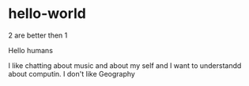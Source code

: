 # hello-world
2 are better then 1

Hello humans


I like chatting about music and about my self and I want to understandd about computin.
I don't like Geography
